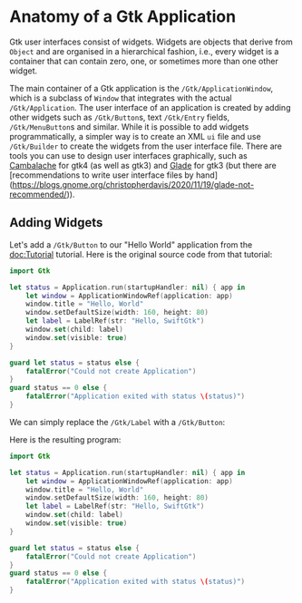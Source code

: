 # Anatomy of a Gtk Application

Gtk user interfaces consist of widgets.
Widgets are objects that derive from `Object`
and are organised in a hierarchical fashion, i.e.,
every widget is a container that can contain zero, one,
or sometimes more than one other widget.

The main container of a Gtk application is the ``/Gtk/ApplicationWindow``,
which is a subclass of ``Window`` that integrates with the actual ``/Gtk/Application``.
The user interface of an application is created by adding other widgets such as
``/Gtk/Button``s, text ``/Gtk/Entry`` fields, ``/Gtk/MenuButton``s and similar.
While it is possible to add widgets programmatically, a simpler
way is to create an XML `ui` file and use ``/Gtk/Builder`` to create the widgets
from the user interface file.  There are tools you can use to design user interfaces
graphically, such as [Cambalache](https://flathub.org/apps/ar.xjuan.Cambalache)
for gtk4 (as well as gtk3) and [Glade](https://gitlab.gnome.org/GNOME/glade)
for gtk3 (but there are [recommendations to write user interface files by hand]
(https://blogs.gnome.org/christopherdavis/2020/11/19/glade-not-recommended/)).

## Adding Widgets

Let's add a ``/Gtk/Button`` to our "Hello World" application
from the <doc:Tutorial> tutorial.  Here is the original source code
from that tutorial:

```Swift
import Gtk

let status = Application.run(startupHandler: nil) { app in
    let window = ApplicationWindowRef(application: app)
    window.title = "Hello, World"
    window.setDefaultSize(width: 160, height: 80)
    let label = LabelRef(str: "Hello, SwiftGtk")
    window.set(child: label)
    window.set(visible: true)
}

guard let status = status else {
    fatalError("Could not create Application")
}
guard status == 0 else {
    fatalError("Application exited with status \(status)")
}
```

We can simply replace the ``/Gtk/Label`` with a ``/Gtk/Button``:

Here is the resulting program:

```Swift
import Gtk

let status = Application.run(startupHandler: nil) { app in
    let window = ApplicationWindowRef(application: app)
    window.title = "Hello, World"
    window.setDefaultSize(width: 160, height: 80)
    let label = LabelRef(str: "Hello, SwiftGtk")
    window.set(child: label)
    window.set(visible: true)
}

guard let status = status else {
    fatalError("Could not create Application")
}
guard status == 0 else {
    fatalError("Application exited with status \(status)")
}
```
